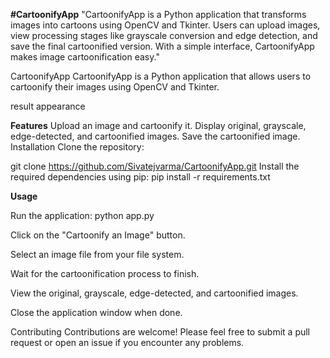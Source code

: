 **#CartoonifyApp**
"CartoonifyApp is a Python application that transforms images into cartoons using OpenCV and Tkinter. Users can upload images, view processing stages like grayscale conversion and edge detection, and save the final cartoonified version. With a simple interface, CartoonifyApp makes image cartoonification easy."

CartoonifyApp
CartoonifyApp is a Python application that allows users to cartoonify their images using OpenCV and Tkinter.

result appearance

**Features**
Upload an image and cartoonify it.
Display original, grayscale, edge-detected, and cartoonified images.
Save the cartoonified image.
Installation
Clone the repository:

git clone https://github.com/Sivatejvarma/CartoonifyApp.git
Install the required dependencies using pip: pip install -r requirements.txt

**Usage**

Run the application: python app.py

Click on the "Cartoonify an Image" button.

Select an image file from your file system.

Wait for the cartoonification process to finish.

View the original, grayscale, edge-detected, and cartoonified images.

Close the application window when done.

Contributing Contributions are welcome! Please feel free to submit a pull request or open an issue if you encounter any problems.
